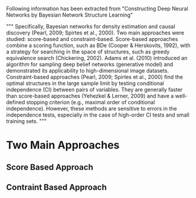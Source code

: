 Following information has been extracted from "Constructing Deep Neural Networks by Bayesian Network Structure Learning"

"""
Specifically, Bayesian networks for density estimation and causal
discovery (Pearl, 2009; Spirtes et al., 2000). Two main approaches were studied: score-based and
constraint-based. Score-based approaches combine a scoring function, such as BDe (Cooper &
Herskovits, 1992), with a strategy for searching in the space of structures, such as greedy equivalence
search (Chickering, 2002). Adams et al. (2010) introduced an algorithm for sampling deep belief
networks (generative model) and demonstrated its applicability to high-dimensional image datasets.
Constraint-based approaches (Pearl, 2009; Spirtes et al., 2000) find the optimal structures in the large
sample limit by testing conditional independence (CI) between pairs of variables. They are generally
faster than score-based approaches (Yehezkel & Lerner, 2009) and have a well-defined stopping
criterion (e.g., maximal order of conditional independence). However, these methods are sensitive to
errors in the independence tests, especially in the case of high-order CI tests and small training sets.
"""

# Two Main Approaches

## Score Based Approach

## Contraint Based Approach

